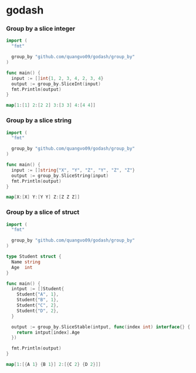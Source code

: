 # godash

### Group by a slice integer
```go
import (
  "fmt"

  group_by "github.com/quangvo09/godash/group_by"
)

func main() {
  input := []int{1, 2, 3, 4, 2, 3, 4}
  output := group_by.SliceInt(input)
  fmt.Println(output)
}
```

```go
map[1:[1] 2:[2 2] 3:[3 3] 4:[4 4]]
```

### Group by a slice string
```go
import (
  "fmt"

  group_by "github.com/quangvo09/godash/group_by"
)

func main() {
  input := []string{"X", "Y", "Z", "Y", "Z", "Z"}
  output := group_by.SliceString(input)
  fmt.Println(output)
}
```

```go
map[X:[X] Y:[Y Y] Z:[Z Z Z]]
```

### Group by a slice of struct
```go
import (
  "fmt"

  group_by "github.com/quangvo09/godash/group_by"
)

type Student struct {
  Name string
  Age  int
}

func main() {
  intput := []Student{
    Student{"A", 1},
    Student{"B", 1},
    Student{"C", 2},
    Student{"D", 2},
  }

  output := group_by.SliceStable(intput, func(index int) interface{} {
    return intput[index].Age
  })

  fmt.Println(output)
}
```

```go
map[1:[{A 1} {B 1}] 2:[{C 2} {D 2}]]
```
